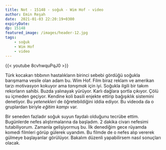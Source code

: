 ```yaml
---
title: Not - 15148 - soğuk - Wim Hof - video
author: Emin Reşah
date:  2021-01-03 22:20:19+0300
expiryDate:
dp: 15148
featured_image: /images/header-12.jpg
tags: 
    - soğuk
    - Wim Hof
    - video
---
```




{{< youtube 8cvhwquPqJ0 >}}

Türk kocakarı tıbbının hastalıkların birinci sebebi gördüğü soğukla barışmama vesile olan adam bu. Wim Hof. Film biraz reklam ve amerikan tarzı motivasyon kokuyor ama *tanışmak* için iyi. Soğukla ilgili bir takım rekorların sahibi. Buzda yalınayak yürüyor. Karlı dağlara şortla çıkıyor. Çölü su içmeden geçiyor. Kendine koli basili enjekte ettirip bağışıklık sistemini denetiyor. Bu *yetenekleri* de öğretebildiğini iddia ediyor. Bu videoda da o gruplardan biriyle *eğitim kampı* var. 

Bir seneden fazladır soğuk suyun faydalı olduğunu tecrübe ettim. Bugünlerde nefes alıştırmalarına da başladım. 2 dakika civarı nefesimi tutabiliyorum. Zamanla gelişiyormuş bu. İlk denediğim gece rüyamda komedi filmleri görüp gülerek uyandım. Bu filmde de o nefes alıp vererek gülmeye başlayanlar görülüyor. Bakalım düzenli yapabilirsem nasıl sonuçları olacak. 


